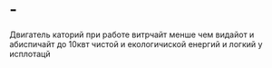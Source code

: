 # -
Двигатель каторий при работе витрчайт менше чем видайот и абиспичайт  до 10квт чистой и екологичиской  енергий и логкий у исплотацй   
